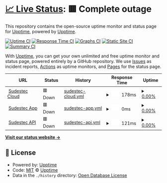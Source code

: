 # [📈 Live Status](https://upptime.github.io/upptime): <!--live status--> **🟥 Complete outage**

This repository contains the open-source uptime monitor and status page for [Upptime](https://upptime.js.org), powered by [Upptime](https://github.com/upptime/upptime).

[![Uptime CI](https://github.com/upptime/upptime/workflows/Uptime%20CI/badge.svg)](https://github.com/upptime/upptime/actions?query=workflow%3A%22Uptime+CI%22)
[![Response Time CI](https://github.com/upptime/upptime/workflows/Response%20Time%20CI/badge.svg)](https://github.com/upptime/upptime/actions?query=workflow%3A%22Response+Time+CI%22)
[![Graphs CI](https://github.com/upptime/upptime/workflows/Graphs%20CI/badge.svg)](https://github.com/upptime/upptime/actions?query=workflow%3A%22Graphs+CI%22)
[![Static Site CI](https://github.com/upptime/upptime/workflows/Static%20Site%20CI/badge.svg)](https://github.com/upptime/upptime/actions?query=workflow%3A%22Static+Site+CI%22)
[![Summary CI](https://github.com/upptime/upptime/workflows/Summary%20CI/badge.svg)](https://github.com/upptime/upptime/actions?query=workflow%3A%22Summary+CI%22)

With [Upptime](https://upptime.js.org), you can get your own unlimited and free uptime monitor and status page, powered entirely by a GitHub repository. We use [Issues](https://github.com/upptime/upptime/issues) as incident reports, [Actions](https://github.com/upptime/upptime/actions) as uptime monitors, and [Pages](https://upptime.github.io/upptime) for the status page.

<!--start: status pages-->
<!-- This summary is generated by Upptime (https://github.com/upptime/upptime) -->
<!-- Do not edit this manually, your changes will be overwritten -->
<!-- prettier-ignore -->
| URL | Status | History | Response Time | Uptime |
| --- | ------ | ------- | ------------- | ------ |
| <img alt="" src="https://icons.duckduckgo.com/ip3/cloud.sudeste.ar.ico" height="13"> [Sudestec Cloud](https://cloud.sudeste.ar/login) | 🟥 Down | [sudestec-cloud.yml](https://github.com/facu8990/sudestec-status/commits/HEAD/history/sudestec-cloud.yml) | <details><summary><img alt="Response time graph" src="./graphs/sudestec-cloud/response-time-week.png" height="20"> 178ms</summary><br><a href="https://upptime.github.io/upptime/history/sudestec-cloud"><img alt="Response time 172" src="https://img.shields.io/endpoint?url=https%3A%2F%2Fraw.githubusercontent.com%2Ffacu8990%2Fsudestec-status%2FHEAD%2Fapi%2Fsudestec-cloud%2Fresponse-time.json"></a><br><a href="https://upptime.github.io/upptime/history/sudestec-cloud"><img alt="24-hour response time 257" src="https://img.shields.io/endpoint?url=https%3A%2F%2Fraw.githubusercontent.com%2Ffacu8990%2Fsudestec-status%2FHEAD%2Fapi%2Fsudestec-cloud%2Fresponse-time-day.json"></a><br><a href="https://upptime.github.io/upptime/history/sudestec-cloud"><img alt="7-day response time 178" src="https://img.shields.io/endpoint?url=https%3A%2F%2Fraw.githubusercontent.com%2Ffacu8990%2Fsudestec-status%2FHEAD%2Fapi%2Fsudestec-cloud%2Fresponse-time-week.json"></a><br><a href="https://upptime.github.io/upptime/history/sudestec-cloud"><img alt="30-day response time 172" src="https://img.shields.io/endpoint?url=https%3A%2F%2Fraw.githubusercontent.com%2Ffacu8990%2Fsudestec-status%2FHEAD%2Fapi%2Fsudestec-cloud%2Fresponse-time-month.json"></a><br><a href="https://upptime.github.io/upptime/history/sudestec-cloud"><img alt="1-year response time 172" src="https://img.shields.io/endpoint?url=https%3A%2F%2Fraw.githubusercontent.com%2Ffacu8990%2Fsudestec-status%2FHEAD%2Fapi%2Fsudestec-cloud%2Fresponse-time-year.json"></a></details> | <details><summary><a href="https://upptime.github.io/upptime/history/sudestec-cloud">0.00%</a></summary><a href="https://upptime.github.io/upptime/history/sudestec-cloud"><img alt="All-time uptime 0.00%" src="https://img.shields.io/endpoint?url=https%3A%2F%2Fraw.githubusercontent.com%2Ffacu8990%2Fsudestec-status%2FHEAD%2Fapi%2Fsudestec-cloud%2Fuptime.json"></a><br><a href="https://upptime.github.io/upptime/history/sudestec-cloud"><img alt="24-hour uptime 0.00%" src="https://img.shields.io/endpoint?url=https%3A%2F%2Fraw.githubusercontent.com%2Ffacu8990%2Fsudestec-status%2FHEAD%2Fapi%2Fsudestec-cloud%2Fuptime-day.json"></a><br><a href="https://upptime.github.io/upptime/history/sudestec-cloud"><img alt="7-day uptime 0.00%" src="https://img.shields.io/endpoint?url=https%3A%2F%2Fraw.githubusercontent.com%2Ffacu8990%2Fsudestec-status%2FHEAD%2Fapi%2Fsudestec-cloud%2Fuptime-week.json"></a><br><a href="https://upptime.github.io/upptime/history/sudestec-cloud"><img alt="30-day uptime 0.00%" src="https://img.shields.io/endpoint?url=https%3A%2F%2Fraw.githubusercontent.com%2Ffacu8990%2Fsudestec-status%2FHEAD%2Fapi%2Fsudestec-cloud%2Fuptime-month.json"></a><br><a href="https://upptime.github.io/upptime/history/sudestec-cloud"><img alt="1-year uptime 0.00%" src="https://img.shields.io/endpoint?url=https%3A%2F%2Fraw.githubusercontent.com%2Ffacu8990%2Fsudestec-status%2FHEAD%2Fapi%2Fsudestec-cloud%2Fuptime-year.json"></a></details>
| <img alt="" src="https://icons.duckduckgo.com/ip3/app.sudeste.ar.ico" height="13"> [Sudestec App](https://app.sudeste.ar) | 🟥 Down | [sudestec-app.yml](https://github.com/facu8990/sudestec-status/commits/HEAD/history/sudestec-app.yml) | <details><summary><img alt="Response time graph" src="./graphs/sudestec-app/response-time-week.png" height="20"> 0ms</summary><br><a href="https://upptime.github.io/upptime/history/sudestec-app"><img alt="Response time 0" src="https://img.shields.io/endpoint?url=https%3A%2F%2Fraw.githubusercontent.com%2Ffacu8990%2Fsudestec-status%2FHEAD%2Fapi%2Fsudestec-app%2Fresponse-time.json"></a><br><a href="https://upptime.github.io/upptime/history/sudestec-app"><img alt="24-hour response time 0" src="https://img.shields.io/endpoint?url=https%3A%2F%2Fraw.githubusercontent.com%2Ffacu8990%2Fsudestec-status%2FHEAD%2Fapi%2Fsudestec-app%2Fresponse-time-day.json"></a><br><a href="https://upptime.github.io/upptime/history/sudestec-app"><img alt="7-day response time 0" src="https://img.shields.io/endpoint?url=https%3A%2F%2Fraw.githubusercontent.com%2Ffacu8990%2Fsudestec-status%2FHEAD%2Fapi%2Fsudestec-app%2Fresponse-time-week.json"></a><br><a href="https://upptime.github.io/upptime/history/sudestec-app"><img alt="30-day response time 0" src="https://img.shields.io/endpoint?url=https%3A%2F%2Fraw.githubusercontent.com%2Ffacu8990%2Fsudestec-status%2FHEAD%2Fapi%2Fsudestec-app%2Fresponse-time-month.json"></a><br><a href="https://upptime.github.io/upptime/history/sudestec-app"><img alt="1-year response time 0" src="https://img.shields.io/endpoint?url=https%3A%2F%2Fraw.githubusercontent.com%2Ffacu8990%2Fsudestec-status%2FHEAD%2Fapi%2Fsudestec-app%2Fresponse-time-year.json"></a></details> | <details><summary><a href="https://upptime.github.io/upptime/history/sudestec-app">0.00%</a></summary><a href="https://upptime.github.io/upptime/history/sudestec-app"><img alt="All-time uptime 0.00%" src="https://img.shields.io/endpoint?url=https%3A%2F%2Fraw.githubusercontent.com%2Ffacu8990%2Fsudestec-status%2FHEAD%2Fapi%2Fsudestec-app%2Fuptime.json"></a><br><a href="https://upptime.github.io/upptime/history/sudestec-app"><img alt="24-hour uptime 0.00%" src="https://img.shields.io/endpoint?url=https%3A%2F%2Fraw.githubusercontent.com%2Ffacu8990%2Fsudestec-status%2FHEAD%2Fapi%2Fsudestec-app%2Fuptime-day.json"></a><br><a href="https://upptime.github.io/upptime/history/sudestec-app"><img alt="7-day uptime 0.00%" src="https://img.shields.io/endpoint?url=https%3A%2F%2Fraw.githubusercontent.com%2Ffacu8990%2Fsudestec-status%2FHEAD%2Fapi%2Fsudestec-app%2Fuptime-week.json"></a><br><a href="https://upptime.github.io/upptime/history/sudestec-app"><img alt="30-day uptime 0.00%" src="https://img.shields.io/endpoint?url=https%3A%2F%2Fraw.githubusercontent.com%2Ffacu8990%2Fsudestec-status%2FHEAD%2Fapi%2Fsudestec-app%2Fuptime-month.json"></a><br><a href="https://upptime.github.io/upptime/history/sudestec-app"><img alt="1-year uptime 0.00%" src="https://img.shields.io/endpoint?url=https%3A%2F%2Fraw.githubusercontent.com%2Ffacu8990%2Fsudestec-status%2FHEAD%2Fapi%2Fsudestec-app%2Fuptime-year.json"></a></details>
| <img alt="" src="https://icons.duckduckgo.com/ip3/api.sudeste.ar.ico" height="13"> [Sudestec API](https://api.sudeste.ar/_/#/login) | 🟥 Down | [sudestec-api.yml](https://github.com/facu8990/sudestec-status/commits/HEAD/history/sudestec-api.yml) | <details><summary><img alt="Response time graph" src="./graphs/sudestec-api/response-time-week.png" height="20"> 121ms</summary><br><a href="https://upptime.github.io/upptime/history/sudestec-api"><img alt="Response time 125" src="https://img.shields.io/endpoint?url=https%3A%2F%2Fraw.githubusercontent.com%2Ffacu8990%2Fsudestec-status%2FHEAD%2Fapi%2Fsudestec-api%2Fresponse-time.json"></a><br><a href="https://upptime.github.io/upptime/history/sudestec-api"><img alt="24-hour response time 101" src="https://img.shields.io/endpoint?url=https%3A%2F%2Fraw.githubusercontent.com%2Ffacu8990%2Fsudestec-status%2FHEAD%2Fapi%2Fsudestec-api%2Fresponse-time-day.json"></a><br><a href="https://upptime.github.io/upptime/history/sudestec-api"><img alt="7-day response time 121" src="https://img.shields.io/endpoint?url=https%3A%2F%2Fraw.githubusercontent.com%2Ffacu8990%2Fsudestec-status%2FHEAD%2Fapi%2Fsudestec-api%2Fresponse-time-week.json"></a><br><a href="https://upptime.github.io/upptime/history/sudestec-api"><img alt="30-day response time 125" src="https://img.shields.io/endpoint?url=https%3A%2F%2Fraw.githubusercontent.com%2Ffacu8990%2Fsudestec-status%2FHEAD%2Fapi%2Fsudestec-api%2Fresponse-time-month.json"></a><br><a href="https://upptime.github.io/upptime/history/sudestec-api"><img alt="1-year response time 125" src="https://img.shields.io/endpoint?url=https%3A%2F%2Fraw.githubusercontent.com%2Ffacu8990%2Fsudestec-status%2FHEAD%2Fapi%2Fsudestec-api%2Fresponse-time-year.json"></a></details> | <details><summary><a href="https://upptime.github.io/upptime/history/sudestec-api">0.00%</a></summary><a href="https://upptime.github.io/upptime/history/sudestec-api"><img alt="All-time uptime 0.00%" src="https://img.shields.io/endpoint?url=https%3A%2F%2Fraw.githubusercontent.com%2Ffacu8990%2Fsudestec-status%2FHEAD%2Fapi%2Fsudestec-api%2Fuptime.json"></a><br><a href="https://upptime.github.io/upptime/history/sudestec-api"><img alt="24-hour uptime 0.00%" src="https://img.shields.io/endpoint?url=https%3A%2F%2Fraw.githubusercontent.com%2Ffacu8990%2Fsudestec-status%2FHEAD%2Fapi%2Fsudestec-api%2Fuptime-day.json"></a><br><a href="https://upptime.github.io/upptime/history/sudestec-api"><img alt="7-day uptime 0.00%" src="https://img.shields.io/endpoint?url=https%3A%2F%2Fraw.githubusercontent.com%2Ffacu8990%2Fsudestec-status%2FHEAD%2Fapi%2Fsudestec-api%2Fuptime-week.json"></a><br><a href="https://upptime.github.io/upptime/history/sudestec-api"><img alt="30-day uptime 0.00%" src="https://img.shields.io/endpoint?url=https%3A%2F%2Fraw.githubusercontent.com%2Ffacu8990%2Fsudestec-status%2FHEAD%2Fapi%2Fsudestec-api%2Fuptime-month.json"></a><br><a href="https://upptime.github.io/upptime/history/sudestec-api"><img alt="1-year uptime 0.00%" src="https://img.shields.io/endpoint?url=https%3A%2F%2Fraw.githubusercontent.com%2Ffacu8990%2Fsudestec-status%2FHEAD%2Fapi%2Fsudestec-api%2Fuptime-year.json"></a></details>

<!--end: status pages-->

[**Visit our status website →**](https://upptime.github.io/upptime)

## 📄 License

- Powered by: [Upptime](https://github.com/upptime/upptime)
- Code: [MIT](./LICENSE) © [Upptime](https://upptime.js.org)
- Data in the `./history` directory: [Open Database License](https://opendatacommons.org/licenses/odbl/1-0/)
